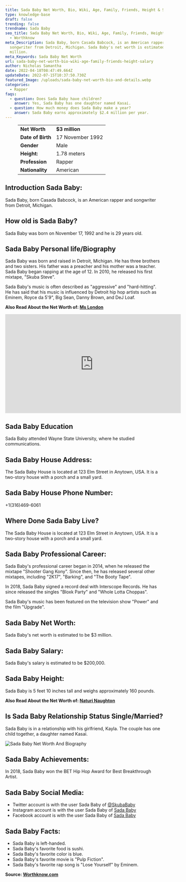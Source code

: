 ```yaml
---
title: Sada Baby Net Worth, Bio, Wiki, Age, Family, Friends, Height & Salary
type: knowledge-base
draft: false
trending: false
trendname: Sada Baby
seo_title: Sada Baby Net Worth, Bio, Wiki, Age, Family, Friends, Height & Salary
  - Worthknow
meta_Description: Sada Baby, born Casada Babcock, is an American rapper and
  songwriter from Detroit, Michigan. Sada Baby's net worth is estimated to be $3
  million.
meta_Keywords: Sada Baby Net Worth
url: sada-baby-net-worth-bio-wiki-age-family-friends-height-salary
author: Nicholas Samantha
date: 2022-04-18T08:47:49.664Z
updateDate: 2022-07-15T10:37:50.730Z
featured_Image: /uploads/sada-baby-net-worth-bio-and-details.webp
categories:
  - Rapper
faqs:
  - question: Does Sada Baby have children?
    answer: Yes, Sada Baby has one daughter named Kasai.
  - question: How much money does Sada Baby make a year?
    answer: Sada Baby earns approximately $2.4 million per year.
---
```

<figure class="wp-block-table is-style-stripes">
  <table>
    <tbody>
      <tr>
        <td>
          <strong>Net Worth</strong>
        </td>
        <td>
          <strong>$3 million</strong>
        </td>
      </tr>
      <tr>
        <td>
          <strong>Date of Birth</strong>
        </td>
        <td>17 November 1992</td>
      </tr>
      <tr>
        <td>
          <strong>Gender</strong>
        </td>
        <td>Male</td>
      </tr>
      <tr>
        <td>
          <strong>Height:</strong>
        </td>
        <td>1.78 meters</td>
      </tr>
      <tr>
        <td>
          <strong>Profession</strong>
        </td>
        <td>Rapper</td>
      </tr>
      <tr>
        <td>
          <strong>Nationality</strong>
        </td>
        <td>American</td>
      </tr>
    </tbody>
  </table>
</figure>

## **Introduction Sada Baby:**

Sada Baby, born Casada Babcock, is an American rapper and songwriter from Detroit, Michigan. 

## **How old is Sada Baby?**

Sada Baby was born on November 17, 1992 and he is 29 years old.

## **Sada Baby Personal life/Biography**

Sada Baby was born and raised in Detroit, Michigan. He has three brothers and two sisters. His father was a preacher and his mother was a teacher. Sada Baby began rapping at the age of 12. In 2010, he released his first mixtape, "Skuba Steve".

Sada Baby's music is often described as "aggressive" and "hard-hitting". He has said that his music is influenced by Detroit hip hop artists such as Eminem, Royce da 5'9", Big Sean, Danny Brown, and DeJ Loaf.

**Also Read About the Net Worth of: <a href="https://worthknow.com/ms-london-net-worth-bio-age-family-friends-height-salary/" target="_blank" rel="noopener">Ms London</a>**

<iframe width="560" height="315" src="https://www.youtube.com/embed/M7vnQnORFts" title="YouTube video player" frameborder="0" allow="accelerometer; autoplay; clipboard-write; encrypted-media; gyroscope; picture-in-picture" allowfullscreen></iframe>

## **Sada Baby Education**

Sada Baby attended Wayne State University, where he studied communications.

## **Sada Baby House Address:**

The Sada Baby House is located at 123 Elm Street in Anytown, USA. It is a two-story house with a porch and a small yard.

## **Sada Baby House Phone Number:**

+1(316)469-6061

## **Where Done Sada Baby Live?**

The Sada Baby House is located at 123 Elm Street in Anytown, USA. It is a two-story house with a porch and a small yard.

## **Sada Baby Professional Career:**

Sada Baby's professional career began in 2014, when he released the mixtape "Shooter Gang Kony". Since then, he has released several other mixtapes, including "2K17", "Barking", and "The Booty Tape". 

In 2018, Sada Baby signed a record deal with Interscope Records. He has since released the singles "Bloxk Party" and "Whole Lotta Choppas".

Sada Baby's music has been featured on the television show "Power" and the film "Upgrade".

## **Sada Baby Net Worth:**

Sada Baby's net worth is estimated to be $3 million.

## **Sada Baby Salary:**

Sada Baby's salary is estimated to be $200,000.

## **Sada Baby Height:**

Sada Baby is 5 feet 10 inches tall and weighs approximately 160 pounds.

**Also Read About the Net Worth of: <a href="https://worthknow.com/naturi-naughton-net-worth-bio-wiki-age-family-friends-height-salary/" target="_blank" rel="noopener">Naturi Naughton</a>**

## **Is Sada Baby Relationship Status Single/Married?**

Sada Baby is in a relationship with his girlfriend, Kayla. The couple has one child together, a daughter named Kasai.

![Sada Baby Net Worth And Biography](/uploads/sada-baby-net-worth.webp)

## **Sada Baby Achievements:**

In 2018, Sada Baby won the BET Hip Hop Award for Best Breakthrough Artist.

## **Sada Baby Social Media:**

* Twitter account is with the user Sada Baby of <a href="https://twitter.com/SkubaBaby" target="_blank" rel="nofollow" rel="noopener">@SkubaBaby</a>
* Instagram account is with the user Sada Baby of <a href="https://www.instagram.com/_.sadababy/" target="_blank" rel="nofollow" rel="noopener">Sada Baby</a>
* Facebook account is with the user Sada Baby of <a href="https://web.facebook.com/TheRealSadaBaby" target="_blank" rel="nofollow" rel="noopener">Sada Baby </a>

## **Sada Baby Facts:**

* Sada Baby is left-handed.
* Sada Baby's favorite food is sushi.
* Sada Baby's favorite color is blue.
* Sada Baby's favorite movie is "Pulp Fiction".
* Sada Baby's favorite rap song is "Lose Yourself" by Eminem.

**Source: <a href="https://worthknow.com/" target="_blank" rel="noopener">Worthknow.com</a>**